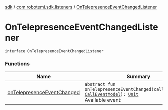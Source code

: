 [sdk](../../index.md) / [com.robotemi.sdk.listeners](../index.md) / [OnTelepresenceEventChangedListener](./index.md)

# OnTelepresenceEventChangedListener

`interface OnTelepresenceEventChangedListener`

### Functions

| Name | Summary |
|---|---|
| [onTelepresenceEventChanged](on-telepresence-event-changed.md) | `abstract fun onTelepresenceEventChanged(callEventModel: `[`CallEventModel`](../../com.robotemi.sdk.model/-call-event-model/index.md)`): `[`Unit`](https://kotlinlang.org/api/latest/jvm/stdlib/kotlin/-unit/index.html)<br>Available event: |
